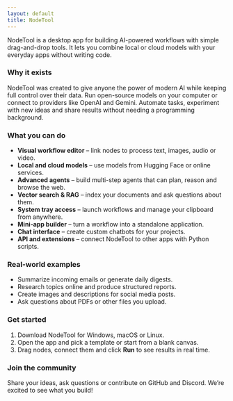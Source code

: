 ```yaml
---
layout: default
title: NodeTool
---
```


NodeTool is a desktop app for building AI-powered workflows with simple drag-and-drop tools. It lets you combine local or cloud models with your everyday apps without writing code.

### Why it exists

NodeTool was created to give anyone the power of modern AI while keeping full control over their data. Run open-source models on your computer or connect to providers like OpenAI and Gemini. Automate tasks, experiment with new ideas and share results without needing a programming background.

### What you can do

- **Visual workflow editor** – link nodes to process text, images, audio or video.
- **Local and cloud models** – use models from Hugging Face or online services.
- **Advanced agents** – build multi-step agents that can plan, reason and browse the web.
- **Vector search & RAG** – index your documents and ask questions about them.
- **System tray access** – launch workflows and manage your clipboard from anywhere.
- **Mini‑app builder** – turn a workflow into a standalone application.
- **Chat interface** – create custom chatbots for your projects.
- **API and extensions** – connect NodeTool to other apps with Python scripts.

### Real-world examples

- Summarize incoming emails or generate daily digests.
- Research topics online and produce structured reports.
- Create images and descriptions for social media posts.
- Ask questions about PDFs or other files you upload.

### Get started

1. Download NodeTool for Windows, macOS or Linux.
2. Open the app and pick a template or start from a blank canvas.
3. Drag nodes, connect them and click **Run** to see results in real time.

### Join the community

Share your ideas, ask questions or contribute on GitHub and Discord. We’re excited to see what you build!
